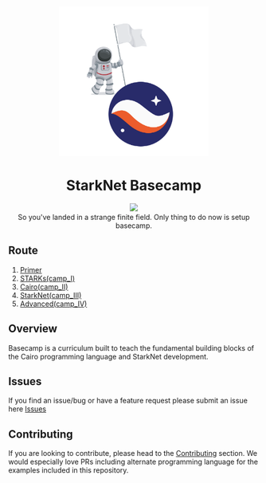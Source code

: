 <div align="center">
    <img src="./misc/basecamp.png" style="width: 300px">
    <h1>StarkNet Basecamp</h1>
</div>

<p align="center">
    <a href="https://starkware.co/">
        <img src="https://img.shields.io/badge/powered_by-StarkWare-navy">
    </a>
    <br>
    <span>
        So you've landed in a strange finite field. Only thing to do now is setup basecamp.
    </span>
</p>


## Route
1. [Primer](./primer/README.md)
2. [STARKs(camp_I)](./camp_I/README.md)
3. [Cairo(camp_II)](./camp_II/README.md)
4. [StarkNet(camp_III)](./camp_III/README.md)
5. [Advanced(camp_IV)](./camp_IV/README.md)

## Overview
Basecamp is a curriculum built to teach the fundamental building blocks of the Cairo programming language and StarkNet development.

## Issues
If you find an issue/bug or have a feature request please submit an issue here
[Issues](https://github.com/starknet-edu/basecamp/issues)

## Contributing
If you are looking to contribute, please head to the
[Contributing](https://github.com/starknet-edu/basecamp/blob/main/CONTRIBUTING.md) section. We would especially love PRs including alternate programming language for the examples included in this repository. 